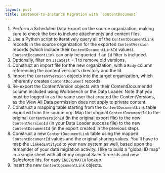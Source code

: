 ```yaml
---
layout: post
title: Instance-to-Instance Migration with `ContentDocument` 
---
```


1. Perform a Scheduled Data Export on the source organization, making sure to check the box to include attachments and content files.
1. Use a Python script to iteratively query all of the `ContentDocumentLink` records in the source organization for the exported `ContentVersion` records (which include their `ContentDocumentLinkId` values). `ContentDocumentLink` can only be queried if an `Id` filter is included.
1. Optionally, filter on `IsLatest` = 1 to remove old versions. 
1. Construct an import file for the new organization, with a `Body` column referencing the content version's directory and the Id.
1. Import the `ContentVersion` objects into the target organization, which inherently creates `ContentDocument` records.
1. Re-export the ContentVersion objects with their ContentDocumentId column included using Workbench or the Data Loader. Note that you must be logged in as the same user that created the ContentVersions, as the View All Data permission does not apply to private content.
1. Construct a mapping table starting from the `ContentDocumentLink` table exported from the source org. Map the original `ContentDocumentId` to the original `ContentVersionId` (in the original export file) to the new `ContentVersionId` (in your Data Loader success file) to the new `ContentDocumentId` (in the export created in the previous step).
1. Construct a new `ContentDocumentLink` table using the mapped `ContentDocumentId` values and the original sharing values. You'll have to map the `LinkedEntityId` to your new system as well, based upon the remainder of your data migration activity. I like to build a "global ID map" in a single sheet with all of my original Salesforce Ids and new Salesforce Ids, for easy `INDEX/MATCH` lookup.
1. Insert the new `ContentDocumentLink` objects.
